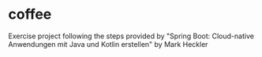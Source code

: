 # coffee

Exercise project following the steps provided by "Spring Boot: Cloud-native Anwendungen mit Java und Kotlin erstellen" by Mark Heckler
